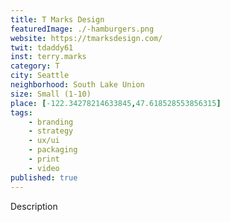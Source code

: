 ```yaml
---
title: T Marks Design
featuredImage: ./-hamburgers.png
website: https://tmarksdesign.com/
twit: tdaddy61
inst: terry.marks
category: T
city: Seattle
neighborhood: South Lake Union
size: Small (1-10)
place: [-122.34278214633845,47.618528553856315]
tags:
    - branding
    - strategy
    - ux/ui
    - packaging
    - print
    - video
published: true
---
```


Description
